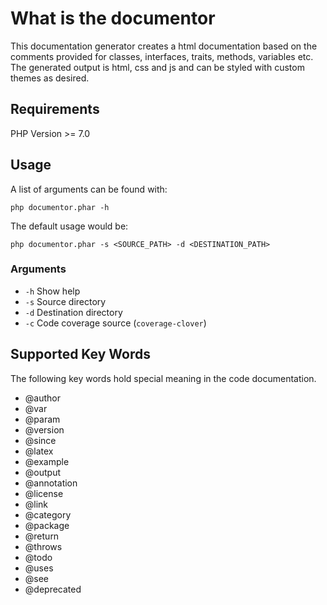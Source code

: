 # What is the documentor

This documentation generator creates a html documentation based on the comments provided for classes, interfaces, traits, methods, variables etc. The generated output is html, css and js and can be styled with custom themes as desired.

## Requirements

PHP Version >= 7.0

## Usage

A list of arguments can be found with:

```
php documentor.phar -h
```

The default usage would be:

```
php documentor.phar -s <SOURCE_PATH> -d <DESTINATION_PATH>
```

### Arguments

* `-h` Show help
* `-s` Source directory
* `-d` Destination directory
* `-c` Code coverage source (`coverage-clover`)

## Supported Key Words

The following key words hold special meaning in the code documentation.

* @author
* @var
* @param
* @version
* @since
* @latex
* @example
* @output
* @annotation
* @license
* @link
* @category
* @package
* @return
* @throws
* @todo
* @uses
* @see
* @deprecated